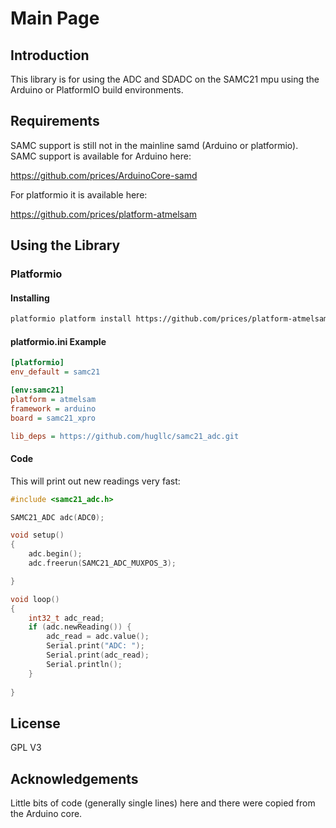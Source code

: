 Main Page
================

Introduction
----------------

This library is for using the ADC and SDADC on the SAMC21 mpu using the Arduino or 
PlatformIO build environments.

Requirements
----------------

SAMC support is still not in the mainline samd (Arduino or platformio).  SAMC support
is available for Arduino here:

https://github.com/prices/ArduinoCore-samd


For platformio it is available here:

https://github.com/prices/platform-atmelsam



Using the Library
----------------

### Platformio ###

#### Installing ####
```sh
platformio platform install https://github.com/prices/platform-atmelsam
```

#### platformio.ini Example ####

```ini
[platformio]
env_default = samc21

[env:samc21]
platform = atmelsam
framework = arduino
board = samc21_xpro

lib_deps = https://github.com/hugllc/samc21_adc.git

```


#### Code ####

This will print out new readings very fast:

```cpp
#include <samc21_adc.h>

SAMC21_ADC adc(ADC0);

void setup()
{
    adc.begin();
    adc.freerun(SAMC21_ADC_MUXPOS_3);

}

void loop()
{
    int32_t adc_read;
    if (adc.newReading()) {
        adc_read = adc.value();
        Serial.print("ADC: ");
        Serial.print(adc_read);
        Serial.println();
    }
    
}


```


License
-----------------
GPL V3


Acknowledgements
-----------------
Little bits of code (generally single lines) here and there were copied from the Arduino core.
